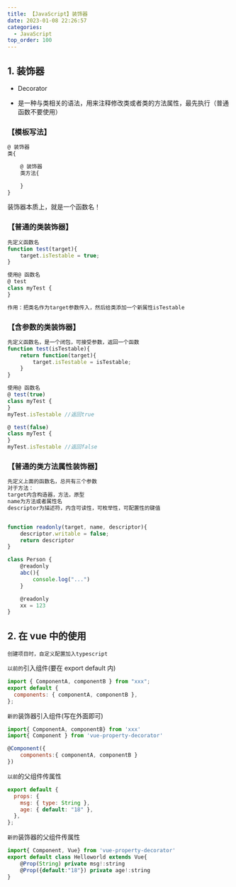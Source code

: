 ```yaml
---
title: 【JavaScript】装饰器
date: 2023-01-08 22:26:57
categories:
  - JavaScript
top_order: 100
---
```


## 1. 装饰器

- Decorator

- 是一种与类相关的语法，用来注释修改类或者类的方法属性，最先执行（普通函数不要使用）

### 【模板写法】

```js
@ 装饰器
类{

    @ 装饰器
    类方法{

    }
}
```

<!--more-->

装饰器本质上，就是一个函数名！

### 【普通的类装饰器】

```js
先定义函数名
function test(target){
    target.isTestable = true;
}

使用@ 函数名
@ test
class myTest {
}

作用：把类名作为target参数传入，然后给类添加一个新属性isTestable
```

### 【含参数的类装饰器】

```js
先定义函数名，是一个闭包，可接受参数，返回一个函数
function test(isTestable){
    return function(target){
        target.isTestable = isTestable;
    }
}

使用@ 函数名
@ test(true)
class myTest {
}
myTest.isTestable //返回true

@ test(false)
class myTest {
}
myTest.isTestable //返回false
```

### 【普通的类方法属性装饰器】

```js
先定义上面的函数名，总共有三个参数
对于方法：
target内含构造器，方法，原型
name为方法或者属性名
descriptor为描述符，内含可读性，可枚举性，可配置性的键值


function readonly(target, name, descriptor){
    descriptor.writable = false;
    return descriptor
}

class Person {
    @readonly
    abc(){
        console.log("...")
    }

    @readonly
    xx = 123
}
```

## 2. 在 vue 中的使用

```
创建项目时，自定义配置加入typescript
```

`以前的`引入组件(要在 export default 内)

```js
import { ComponentA, componentB } from "xxx";
export default {
  components: { componentA, componentB },
};
```

`新的`装饰器引入组件(写在外面即可)

```js
import{ ComponentA, componentB} from 'xxx'
import{ Component } from 'vue-property-decorator'

@Component({
    components:{ componentA, componentB }
})
```

`以前`的父组件传属性

```js
export default {
  props: {
    msg: { type: String },
    age: { default: "18" },
  },
};
```

`新的`装饰器的父组件传属性

```js
import{ Component, Vue} from 'vue-property-decorator'
export default class Helloworld extends Vue{
    @Prop(String) private msg!:string
    @Prop({default:"18"}) private age!:string
}
```